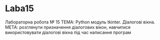 # Laba15
Лабораторна робота № 15
ТЕМА: Python модуль tkinter. Діалогові вікна.
МЕТА: розглянути призначення діалогових вікон, навчитися використовувати
діалогові вікна під час написання програм
